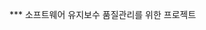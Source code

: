 *** 소프트웨어 유지보수 품질관리를 위한 프로젝트
<!---
willy0408/willy0408 is a ✨ special ✨ repository because its `README.md` (this file) appears on your GitHub profile.
You can click the Preview link to take a look at your changes.
--->
